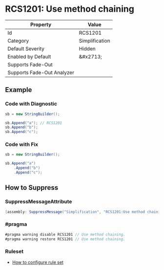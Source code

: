 # RCS1201: Use method chaining

| Property | Value |
| -------- | ----- |
| Id | RCS1201 |
| Category | Simplification |
| Default Severity | Hidden |
| Enabled by Default | &\#x2713; |
| Supports Fade\-Out |  |
| Supports Fade\-Out Analyzer |  |

## Example

### Code with Diagnostic

```csharp
sb = new StringBuilder();

sb.Append("a"); // RCS1201
sb.Append("b");
sb.Append("c");
```

### Code with Fix

```csharp
sb = new StringBuilder();

sb.Append("a")
    .Append("b")
    .Append("c");
```

## How to Suppress

### SuppressMessageAttribute

```csharp
[assembly: SuppressMessage("Simplification", "RCS1201:Use method chaining.", Justification = "<Pending>")]
```

### \#pragma

```csharp
#pragma warning disable RCS1201 // Use method chaining.
#pragma warning restore RCS1201 // Use method chaining.
```

### Ruleset

* [How to configure rule set](../HowToConfigureAnalyzers.md)

